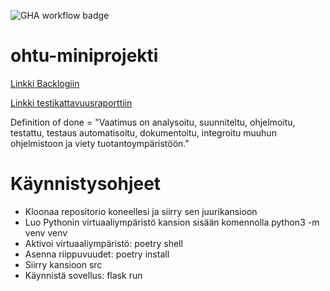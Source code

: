 ![GHA workflow badge](https://github.com/asvorg/ohtu-miniprojekti/workflows/CI/badge.svg)

# ohtu-miniprojekti

[Linkki Backlogiin](https://docs.google.com/spreadsheets/d/16oLOVjyAvzNTiq1DqT4437QIkMCs-a8WFKWrO-61xKg/edit?usp=sharing)

[Linkki testikattavuusraporttiin](file:///home/anessina/ohtu-miniprojekti/htmlcov/index.html)

Definition of done = "Vaatimus on analysoitu, suunniteltu, ohjelmoitu, testattu, testaus automatisoitu, dokumentoitu, integroitu muuhun ohjelmistoon ja viety tuotantoympäristöön."

# Käynnistysohjeet
- Kloonaa repositorio koneellesi ja siirry sen juurikansioon
- Luo Pythonin virtuaaliympäristö kansion sisään komennolla python3 -m venv venv
- Aktivoi virtuaaliympäristö: poetry shell
- Asenna riippuvuudet: poetry install
- Siirry kansioon src
- Käynnistä sovellus: flask run
